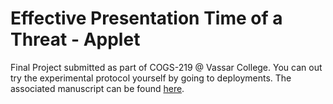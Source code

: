 # Effective Presentation Time of a Threat - Applet

Final Project submitted as part of COGS-219 @ Vassar College. You can out try the experimental protocol yourself by going to deployments. The associated manuscript can be found [here](https://github.com/edgeofeverywhere/Threat-Detection_Applet).
